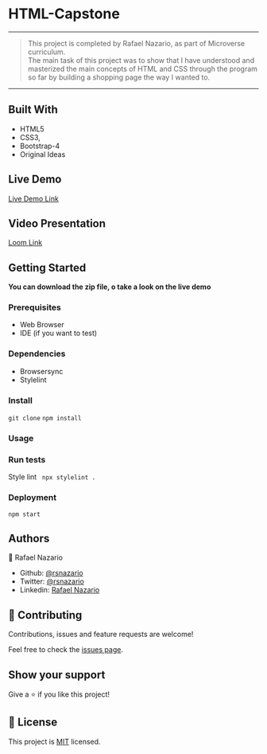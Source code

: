 # HTML-Capstone

---

> This project is completed by Rafael Nazario, as part of Microverse curriculum.  
> The main task of this project was to show that I have understood and masterized the main concepts of HTML and CSS through the program so far by building a shopping page the way I wanted to.

---

## Built With

- HTML5
- CSS3,
- Bootstrap-4
- Original Ideas

## Live Demo

[Live Demo Link](https://raw.githack.com/rsnazario/HTML-Capstone/feature-capstone-geekland/main.html)

## Video Presentation

[Loom Link](https://www.loom.com/share/01b0285948184bbeb6f6e95ab0901bde)

## Getting Started

**You can download the zip file, o take a look on the live demo**

### Prerequisites
- Web Browser
- IDE (if you want to test)

### Dependencies

- Browsersync
- Stylelint

### Install

`git clone` `npm install`

### Usage

### Run tests
Style lint
` npx stylelint .`
### Deployment

`npm start`

## Authors

:bust_in_silhouette: Rafael Nazario
  - Github: [@rsnazario](https://github.com/rsnazario)
  - Twitter: [@rsnazario](https://twitter.com/rsnazario)
  - Linkedin: [Rafael Nazario](https://www.linkedin.com/in/rafael-nazario-692b8293/)


## 🤝 Contributing

Contributions, issues and feature requests are welcome!

Feel free to check the [issues page](issues/).

## Show your support

Give a ⭐️ if you like this project!

## 📝 License

This project is [MIT](lic.url) licensed.
